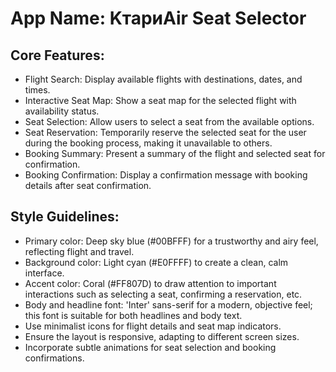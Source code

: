 # **App Name**: KтариAir Seat Selector

## Core Features:

- Flight Search: Display available flights with destinations, dates, and times.
- Interactive Seat Map: Show a seat map for the selected flight with availability status.
- Seat Selection: Allow users to select a seat from the available options.
- Seat Reservation: Temporarily reserve the selected seat for the user during the booking process, making it unavailable to others.
- Booking Summary: Present a summary of the flight and selected seat for confirmation.
- Booking Confirmation: Display a confirmation message with booking details after seat confirmation.

## Style Guidelines:

- Primary color: Deep sky blue (#00BFFF) for a trustworthy and airy feel, reflecting flight and travel.
- Background color: Light cyan (#E0FFFF) to create a clean, calm interface.
- Accent color: Coral (#FF807D) to draw attention to important interactions such as selecting a seat, confirming a reservation, etc.
- Body and headline font: 'Inter' sans-serif for a modern, objective feel; this font is suitable for both headlines and body text.
- Use minimalist icons for flight details and seat map indicators.
- Ensure the layout is responsive, adapting to different screen sizes.
- Incorporate subtle animations for seat selection and booking confirmations.